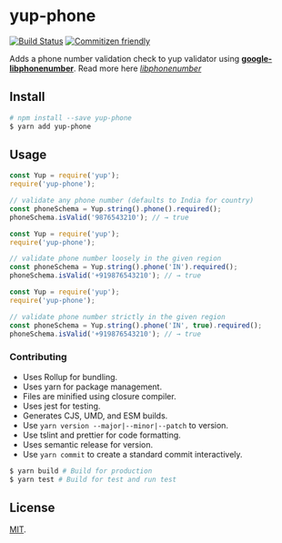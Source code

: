 # yup-phone

[![Build Status](https://travis-ci.org/abhisekp/yup-phone.svg?branch=master)](https://travis-ci.org/abhisekp/yup-phone)
[![Commitizen friendly](https://img.shields.io/badge/commitizen-friendly-brightgreen.svg)](http://commitizen.github.io/cz-cli/)


Adds a phone number validation check to yup validator using [**google-libphonenumber**](https://www.npmjs.com/package/google-libphonenumber). Read more here [*libphonenumber*](https://github.com/googlei18n/libphonenumber/blob/master/README.md#readme)

## Install

```sh
# npm install --save yup-phone
$ yarn add yup-phone
```

## Usage

```js
const Yup = require('yup');
require('yup-phone');

// validate any phone number (defaults to India for country)
const phoneSchema = Yup.string().phone().required();
phoneSchema.isValid('9876543210'); // → true
```

```js
const Yup = require('yup');
require('yup-phone');

// validate phone number loosely in the given region
const phoneSchema = Yup.string().phone('IN').required();
phoneSchema.isValid('+919876543210'); // → true
```

```js
const Yup = require('yup');
require('yup-phone');

// validate phone number strictly in the given region
const phoneSchema = Yup.string().phone('IN', true).required();
phoneSchema.isValid('+919876543210'); // → true
```

### Contributing
- Uses Rollup for bundling.
- Uses yarn for package management.
- Files are minified using closure compiler.
- Uses jest for testing.
- Generates CJS, UMD, and ESM builds.
- Use `yarn version --major|--minor|--patch` to version.
- Use tslint and prettier for code formatting.
- Uses semantic release for version.
- Use `yarn commit` to create a standard commit interactively.

```sh
$ yarn build # Build for production
$ yarn test # Build for test and run test
```

## License

[MIT](LICENSE).
